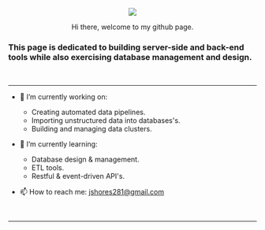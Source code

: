 
<p align="center"> 
  <img src="https://user-images.githubusercontent.com/52839097/196298111-fcd5978d-ab7e-43b1-b625-041ce0465ed0.png"/>
  </p>


<p align="center">
  Hi there, welcome to my github page. 
</p>


### This page is dedicated to building server-side and back-end tools while also exercising database management and design.

<br>

-----


- 🔭 I’m currently working on: 
  - Creating automated data pipelines.
  - Importing unstructured data into databases's.
  - Building and managing data clusters.

- 🌱 I’m currently learning: 
  - Database design & management.
  - ETL tools.
  - Restful & event-driven API's.


- 📫 How to reach me: jshores281@gmail.com

<br>

--------

<!--
![Jshores281's GitHub stats](https://github-readme-stats.vercel.app/api?username=jshores281&show_icons=true&theme=dark)

[![Top Langs](https://github-readme-stats.vercel.app/api/top-langs/?username=jshores281&langs_count=8&theme=dark)](https://github.com/anuraghazra/github-readme-stats)
-->






